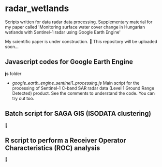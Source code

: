 # radar_wetlands
Scripts written for data radar data processing. Supplementary material for my paper called 'Monitoring surface water cover change in Hungarian wetlands with Sentinel-1 radar using Google Earth Engine'

My scientific paper is under construction. :construction: This repository will be uploaded soon...

## Javascript codes for Google Earth Engine

**js** folder
* *google_earth_engine_sentinel1_processing.js* Main script for the processing of Sentinel-1 C-band SAR radar data (Level 1 Ground Range Detected) product. See the comments to understand the code. You can try out too.


## Batch script for SAGA GIS (ISODATA clustering)

:construction:

## R script to perform a Receiver Operator Characteristics (ROC) analysis

:construction:



